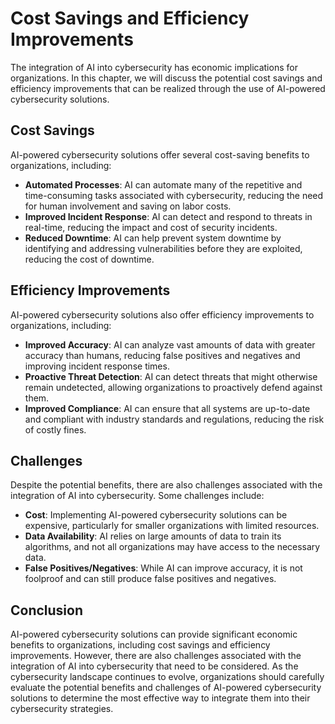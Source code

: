 Cost Savings and Efficiency Improvements
=================================================================================================

The integration of AI into cybersecurity has economic implications for organizations. In this chapter, we will discuss the potential cost savings and efficiency improvements that can be realized through the use of AI-powered cybersecurity solutions.

Cost Savings
------------

AI-powered cybersecurity solutions offer several cost-saving benefits to organizations, including:

* **Automated Processes**: AI can automate many of the repetitive and time-consuming tasks associated with cybersecurity, reducing the need for human involvement and saving on labor costs.
* **Improved Incident Response**: AI can detect and respond to threats in real-time, reducing the impact and cost of security incidents.
* **Reduced Downtime**: AI can help prevent system downtime by identifying and addressing vulnerabilities before they are exploited, reducing the cost of downtime.

Efficiency Improvements
-----------------------

AI-powered cybersecurity solutions also offer efficiency improvements to organizations, including:

* **Improved Accuracy**: AI can analyze vast amounts of data with greater accuracy than humans, reducing false positives and negatives and improving incident response times.
* **Proactive Threat Detection**: AI can detect threats that might otherwise remain undetected, allowing organizations to proactively defend against them.
* **Improved Compliance**: AI can ensure that all systems are up-to-date and compliant with industry standards and regulations, reducing the risk of costly fines.

Challenges
----------

Despite the potential benefits, there are also challenges associated with the integration of AI into cybersecurity. Some challenges include:

* **Cost**: Implementing AI-powered cybersecurity solutions can be expensive, particularly for smaller organizations with limited resources.
* **Data Availability**: AI relies on large amounts of data to train its algorithms, and not all organizations may have access to the necessary data.
* **False Positives/Negatives**: While AI can improve accuracy, it is not foolproof and can still produce false positives and negatives.

Conclusion
----------

AI-powered cybersecurity solutions can provide significant economic benefits to organizations, including cost savings and efficiency improvements. However, there are also challenges associated with the integration of AI into cybersecurity that need to be considered. As the cybersecurity landscape continues to evolve, organizations should carefully evaluate the potential benefits and challenges of AI-powered cybersecurity solutions to determine the most effective way to integrate them into their cybersecurity strategies.
